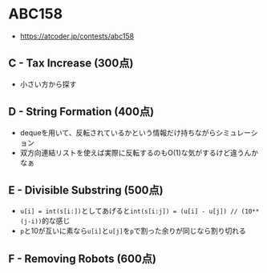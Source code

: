 # ABC158
* https://atcoder.jp/contests/abc158


## C - Tax Increase (300点)
* 小さい方から探す


## D - String Formation (400点)
* dequeを用いて、反転されているかという情報だけ持ちながらシミュレーション
* 双方向連結リストを使えば実際に反転するのもO(1)な気がするけど違うんかなぁ


## E - Divisible Substring (500点)
* `u[i] = int(s[i:])`としてあげると`int(s[i:j]) = (u[i] - u[j]) // (10**(j-i))`的な感じ
* `p`と10が互いに素なら`u[i]`と`u[j]`を`p`で割った余りが同じなら割り切れる


## F - Removing Robots (600点)
